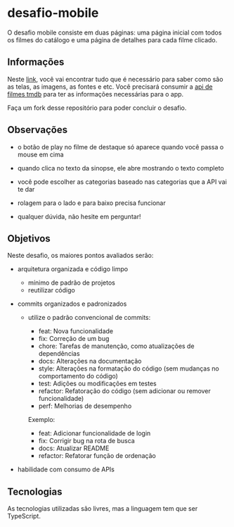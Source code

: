 # desafio-mobile

O desafio mobile consiste em duas páginas: uma página inicial com todos os filmes do catálogo e uma página de detalhes para cada filme clicado.

## Informações

Neste [link](http://https://www.figma.com/file/HzJCp62x5GxVkLnooh95hi/Untitled?type=design&node-id=0%3A1&mode=design&t=vVQrK49WzLwvgfxH-1 "link"), você vai encontrar tudo que é necessário para saber como são as telas, as imagens, as fontes e etc.
Você precisará consumir a [api de filmes tmdb](http://https://developer.themoviedb.org/reference/intro/getting-started "api de filmes tmdb") para ter as informações necessárias para o app.

Faça um fork desse repositório para poder concluir o desafio.

## Observações

- o botão de play no filme de destaque só aparece quando você passa o mouse em cima
- quando clica no texto da sinopse, ele abre mostrando o texto completo
- você pode escolher as categorias baseado nas categorias que a API vai te dar
- rolagem para o lado e para baixo precisa funcionar

- qualquer dúvida, não hesite em perguntar! 

## Objetivos

Neste desafio, os maiores pontos avaliados serão: 
- arquitetura organizada e código limpo
	- mínimo de padrão de projetos
	- reutilizar código

- commits organizados e padronizados
	- utilize o padrão convencional de commits:
		- feat: Nova funcionalidade
		- fix: Correção de um bug
		- chore: Tarefas de manutenção, como atualizações de dependências
		- docs: Alterações na documentação
		- style: Alterações na formatação do código (sem mudanças no comportamento do código)
		- test: Adições ou modificações em testes
		- refactor: Refatoração do código (sem adicionar ou remover funcionalidade)
		- perf: Melhorias de desempenho
		
		Exemplo: 
		- feat: Adicionar funcionalidade de login
		- fix: Corrigir bug na rota de busca
		- docs: Atualizar README
		- refactor: Refatorar função de ordenação
		
- habilidade com consumo de APIs

## Tecnologias

As tecnologias utilizadas são livres, mas a linguagem tem que ser TypeScript.
